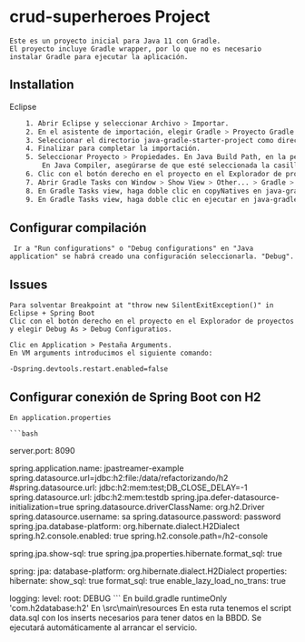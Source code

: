 
# crud-superheroes Project

    Este es un proyecto inicial para Java 11 con Gradle.
    El proyecto incluye Gradle wrapper, por lo que no es necesario instalar Gradle para ejecutar la aplicación.
## Installation
Eclipse

```bash
    1. Abrir Eclipse y seleccionar Archivo > Importar.
    2. En el asistente de importación, elegir Gradle > Proyecto Gradle existente y luego haga clic en Siguiente.
    3. Seleccionar el directorio java-gradle-starter-project como directorio raíz del proyecto.
    4. Finalizar para completar la importación.
    5. Seleccionar Proyecto > Propiedades. En Java Build Path, en la pestaña Bibliotecas, Modulepath esté configurado en JRE System Library (JavaSE-11). 
        En Java Compiler, asegúrarse de que esté seleccionada la casilla de verificación Usar conformidad del entorno de ejecución 'JavaSE-11' en la 'Ruta de compilación de Java'.
    6. Clic con el botón derecho en el proyecto en el Explorador de proyectos o el Explorador de paquetes y elegir Gradle > Refresh Gradle project.
    7. Abrir Gradle Tasks con Window > Show View > Other... > Gradle > Gradle Tasks.
    8. En Gradle Tasks view, haga doble clic en copyNatives en java-gradle-starter-project > build. Esto descomprimirá las dependencias de la biblioteca nativa en $USER_HOME/.arcgis.
    9. En Gradle Tasks view, haga doble clic en ejecutar en java-gradle-starter-project > aplicación para ejecutar la aplicación.    
```
## Configurar compilación
     Ir a "Run configurations" o "Debug configurations" en "Java application" se habrá creado una configuración seleccionarla. "Debug".
    
## Issues
    Para solventar Breakpoint at "throw new SilentExitException()" in Eclipse + Spring Boot
    Clic con el botón derecho en el proyecto en el Explorador de proyectos y elegir Debug As > Debug Configuratios.

    Clic en Application > Pestaña Arguments.
    En VM arguments introducimos el siguiente comando:

    -Dspring.devtools.restart.enabled=false
    
## Configurar conexión de Spring Boot con H2
    En application.properties
    
    ```bash
server.port: 8090

spring.application.name: jpastreamer-example
spring.datasource.url=jdbc:h2:file:/data/refactorizando/h2
#spring.datasource.url: jdbc:h2:mem:test;DB_CLOSE_DELAY=-1
spring.datasource.url: jdbc:h2:mem:testdb
spring.jpa.defer-datasource-initialization=true
spring.datasource.driverClassName: org.h2.Driver
spring.datasource.username: sa
spring.datasource.password: password
spring.jpa.database-platform: org.hibernate.dialect.H2Dialect
spring.h2.console.enabled: true
spring.h2.console.path=/h2-console

spring.jpa.show-sql: true
spring.jpa.properties.hibernate.format_sql: true

spring:
  jpa:
    database-platform: org.hibernate.dialect.H2Dialect
    properties:
      hibernate:
        show_sql: true
        format_sql: true
        enable_lazy_load_no_trans: true

logging:
  level:
    root: DEBUG
    ```
    En build.gradle
        runtimeOnly 'com.h2database:h2'
    En \src\main\resources
        En esta ruta tenemos el script data.sql con los inserts necesarios para tener datos en la BBDD. Se ejecutará automáticamente al arrancar el servicio.
